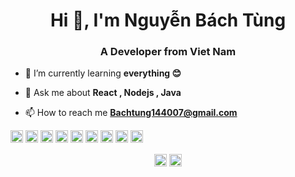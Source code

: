 <h1 align="center">Hi 👋, I'm Nguyễn Bách Tùng</h1>
<h3 align="center">A Developer from Viet Nam</h3>

- 🌱 I’m currently learning **everything 😊**

- 💬 Ask me about **React , Nodejs , Java**

- 📫 How to reach me **Bachtung144007@gmail.com**

<p align="left"><img src="https://devicons.github.io/devicon/devicon.git/icons/react/react-original-wordmark.svg" alt="react" width="20" height="20"/> <img src="https://devicons.github.io/devicon/devicon.git/icons/html5/html5-original-wordmark.svg" alt="html5" width="20" height="20"/> <img src="https://devicons.github.io/devicon/devicon.git/icons/java/java-original-wordmark.svg" alt="java" width="20" height="20"/> <img src="https://devicons.github.io/devicon/devicon.git/icons/javascript/javascript-original.svg" alt="javascript" width="20" height="20"/> <img src="https://devicons.github.io/devicon/devicon.git/icons/mongodb/mongodb-original-wordmark.svg" alt="mongodb" width="20" height="20"/> <img src="https://devicons.github.io/devicon/devicon.git/icons/mysql/mysql-original-wordmark.svg" alt="mysql" width="20" height="20"/> <img src="https://devicons.github.io/devicon/devicon.git/icons/nodejs/nodejs-original-wordmark.svg" alt="nodejs" width="20" height="20"/> <img src="https://devicons.github.io/devicon/devicon.git/icons/redux/redux-original.svg" alt="redux" width="20" height="20"/> <img src="https://devicons.github.io/devicon/devicon.git/icons/express/express-original-wordmark.svg" alt="express" width="20" height="20"/></p><p align="center">
<a href="https://www.linkedin.com/in/b%C3%A1ch-t%C3%B9ng-a034901a4/" target="blank"><img align="center" src="https://cdn.jsdelivr.net/npm/simple-icons@3.0.1/icons/linkedin.svg" alt="bách tùng" height="20" width="20" /></a>
<a href="https://www.facebook.com/tung.nguyenbach.1" target="blank"><img align="center" src="https://cdn.jsdelivr.net/npm/simple-icons@3.0.1/icons/facebook.svg" alt="nguyễn bách tùng" height="20" width="20" /></a>
</p>

